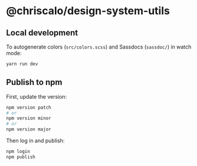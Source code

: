# @chriscalo/design-system-utils

## Local development

To autogenerate colors (`src/colors.scss`) and Sassdocs (`sassdoc/`) in watch mode:

``` sh
yarn run dev
```

## Publish to npm

First, update the version:

``` sh
npm version patch
# or
npm version minor
# or
npm version major
```

Then log in and publish:

``` sh
npm login
npm publish
```
